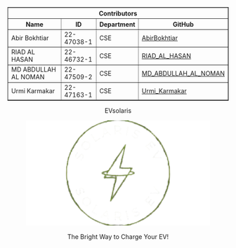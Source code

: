<table align="center" border="1" celspacing="0">
  <th colspan="4" align="center">Contributors</th>
  <tr>
    <th>Name</th>
    <th>ID</th>
    <th>Department</th>
    <th>GitHub</th>
  </tr>
  <tr>
    <td>Abir Bokhtiar</td>
    <td>22-47038-1</td>
    <td>CSE</td>
    <td><a href="https://github.com/AbirBokhtiar">AbirBokhtiar</a></td>
  </tr>
   <tr>
    <td>RIAD AL HASAN</td>
    <td>22-46732-1</td>
    <td>CSE</td>
    <td><a href="https://github.com/iltRIAD">RIAD_AL_HASAN</a></td>
  </tr>
  <tr>
    <td>MD ABDULLAH AL NOMAN</td>
    <td>22-47509-2</td>
    <td>CSE</td>
    <td><a href="https://github.com/nomanmdabdullahal">MD_ABDULLAH_AL_NOMAN</a></td>
  </tr>
  <tr>
    <td>Urmi Karmakar</td>
    <td>22-47163-1</td>
    <td>CSE</td>
    <td><a href="https://github.com/UrmiKarmakar">Urmi_Karmakar</a></td>
  </tr>
</table>

<div align="center">
    <p align="center">EVsolaris</p>
    <p align="center"><img  src="https://github.com/AbirBokhtiar/EVsolaris/blob/main/image/EVsolaris_prev.png" height="240px" width="420px"></p>
    <p>The Bright Way to Charge Your EV!</p>
</div>
